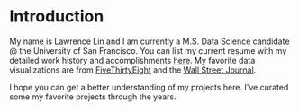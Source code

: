 # Introduction
<!-- ---
```{image} /images/profile.png
---
name: profile
align: center
width: 65%
class: w3-border w3-padding
---
```
--- -->
My name is Lawrence Lin and I am currently a M.S. Data Science candidate @ the University of San Francisco. You can list my current resume with my detailed work history and accomplishments [here](https://github.com/lawrencedlin/resume/blob/master/resume.pdf). My favorite data visualizations are from [FiveThirtyEight](https://fivethiryeight.com) and the [Wall Street Journal](https://www.wsj.com).

I hope you can get a better understanding of my projects here. I've curated some my favorite projects through the years.



